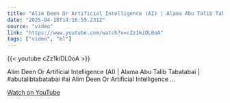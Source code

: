 ```yaml
---
title: "Alim Deen Or Artificial Intelligence (AI) | Alama Abu Talib Tabatabai | #abutalibtabatabai #ai"
date: "2025-04-18T14:16:55.231Z"
source: "video"
link: "https://www.youtube.com/watch?v=cZz1kiDL0oA"
tags: ["video", "ml"]
---
```


{{< youtube cZz1kiDL0oA >}}

Alim Deen Or Artificial Intelligence (AI) | Alama Abu Talib Tabatabai | #abutalibtabatabai #ai Alim Deen Or Artificial Intelligence ...

[Watch on YouTube](https://www.youtube.com/watch?v=cZz1kiDL0oA)

